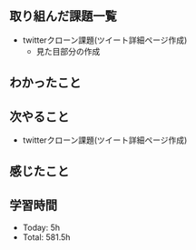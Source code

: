 ## 取り組んだ課題一覧
-  twitterクローン課題(ツイート詳細ページ作成)
    - 見た目部分の作成     
## わかったこと
## 次やること
- twitterクローン課題(ツイート詳細ページ作成)
## 感じたこと
## 学習時間
- Today: 5h
- Total: 581.5h
